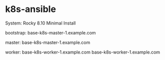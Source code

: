 # k8s-ansible
System:
Rocky 8.10 Minimal Install

bootstrap:
base-k8s-master-1.example.com

master:
base-k8s-master-1.example.com 

worker:
base-k8s-worker-1.example.com
base-k8s-worker-1.example.com
